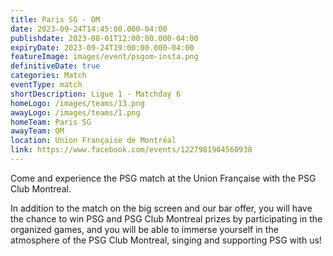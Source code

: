 ```yaml
---
title: Paris SG - OM
date: 2023-09-24T14:45:00.000-04:00
publishdate: 2023-08-01T12:00:00.000-04:00
expiryDate: 2023-09-24T19:00:00.000-04:00
featureImage: images/event/psgom-insta.png
definitiveDate: true
categories: Match
eventType: match
shortDescription: Ligue 1 - Matchday 6
homeLogo: /images/teams/13.png
awayLogo: /images/teams/1.png
homeTeam: Paris SG
awayTeam: OM
location: Union Française de Montréal
link: https://www.facebook.com/events/1227981904560938
---
```


Come and experience the PSG match at the Union Française with the PSG Club Montreal.

In addition to the match on the big screen and our bar offer, you will have the chance to win PSG and PSG Club Montreal prizes by participating in the organized games, and you will be able to immerse yourself in the atmosphere of the PSG Club Montreal, singing and supporting PSG with us!
